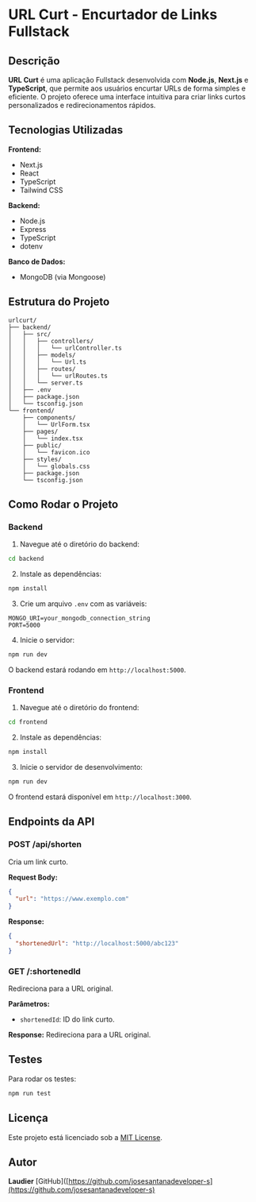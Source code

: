 # URL Curt - Encurtador de Links Fullstack

## Descrição

**URL Curt** é uma aplicação Fullstack desenvolvida com **Node.js**, **Next.js** e **TypeScript**, que permite aos usuários encurtar URLs de forma simples e eficiente. O projeto oferece uma interface intuitiva para criar links curtos personalizados e redirecionamentos rápidos.

## Tecnologias Utilizadas

**Frontend:**

* Next.js
* React
* TypeScript
* Tailwind CSS

**Backend:**

* Node.js
* Express
* TypeScript
* dotenv

**Banco de Dados:**

* MongoDB (via Mongoose)

## Estrutura do Projeto

```
urlcurt/
├── backend/
│   ├── src/
│   │   ├── controllers/
│   │   │   └── urlController.ts
│   │   ├── models/
│   │   │   └── Url.ts
│   │   ├── routes/
│   │   │   └── urlRoutes.ts
│   │   └── server.ts
│   ├── .env
│   ├── package.json
│   └── tsconfig.json
└── frontend/
    ├── components/
    │   └── UrlForm.tsx
    ├── pages/
    │   └── index.tsx
    ├── public/
    │   └── favicon.ico
    ├── styles/
    │   └── globals.css
    ├── package.json
    └── tsconfig.json
```

## Como Rodar o Projeto

### Backend

1. Navegue até o diretório do backend:

```bash
cd backend
```

2. Instale as dependências:

```bash
npm install
```

3. Crie um arquivo `.env` com as variáveis:

```
MONGO_URI=your_mongodb_connection_string
PORT=5000
```

4. Inicie o servidor:

```bash
npm run dev
```

O backend estará rodando em `http://localhost:5000`.

### Frontend

1. Navegue até o diretório do frontend:

```bash
cd frontend
```

2. Instale as dependências:

```bash
npm install
```

3. Inicie o servidor de desenvolvimento:

```bash
npm run dev
```

O frontend estará disponível em `http://localhost:3000`.

## Endpoints da API

### POST /api/shorten

Cria um link curto.

**Request Body:**

```json
{
  "url": "https://www.exemplo.com"
}
```

**Response:**

```json
{
  "shortenedUrl": "http://localhost:5000/abc123"
}
```

### GET /:shortenedId

Redireciona para a URL original.

**Parâmetros:**

* `shortenedId`: ID do link curto.

**Response:**
Redireciona para a URL original.

## Testes

Para rodar os testes:

```bash
npm run test
```

## Licença

Este projeto está licenciado sob a [MIT License](LICENSE).

## Autor

**Laudier**
[GitHub]([https://github.com/josesantanadeveloper-s](https://github.com/josesantanadeveloper-s)
